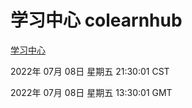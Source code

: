# 学习中心 colearnhub
[学习中心](http://219.139.198.62:56308/colearnhub/)

2022年 07月 08日 星期五 21:30:01 CST

2022年 07月 08日 星期五 13:30:01 GMT
